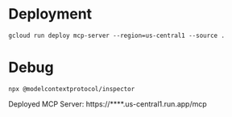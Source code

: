 # Deployment

`gcloud run deploy mcp-server --region=us-central1 --source .`

# Debug
`npx @modelcontextprotocol/inspector`

Deployed MCP Server: https://****.us-central1.run.app/mcp